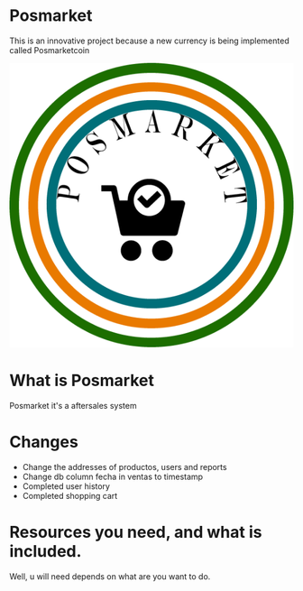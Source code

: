 # Posmarket
 This is an innovative project because a new currency is being implemented called Posmarketcoin

![Posmarket Logo](https://github.com/criistian14/posmarket/blob/master/public/img/logo.png)

# What is Posmarket
Posmarket it's a aftersales system 

# Changes
- Change the addresses of productos, users and reports
- Change db column fecha in ventas to timestamp
- Completed user history
- Completed shopping cart

# Resources you need, and what is included.
Well, u will need depends on what are you want to do.
